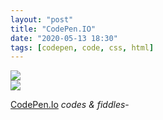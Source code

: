```yaml
---
layout: "post"
title: "CodePen.IO"
date: "2020-05-13 18:30"
tags: [codepen, code, css, html]
---
```

<div class="wrapz" style="margin:0 auto;">
  <div class="wobz">
    <img class="rotate-element" src="https://v0idkr4ft.com/assets/img/spiral2.png">
  </div>
  <div class="fcspnspn">
    <div class="hovertate">
      <div class="fwobz">
        <a href="forum.v0idkr4ft.com" target="_blank" class="link"><img src="https://v0idkr4ft.com/assets/img/fcpng.png"></a>
      </div>
    </div>
  </div>
</div>
</div>

[CodePen.Io][e60a62ec] *codes & fiddles*-

  [e60a62ec]: https://codepen.io/v0idkr4ft "Codes & Fiddles / animation snippets."
